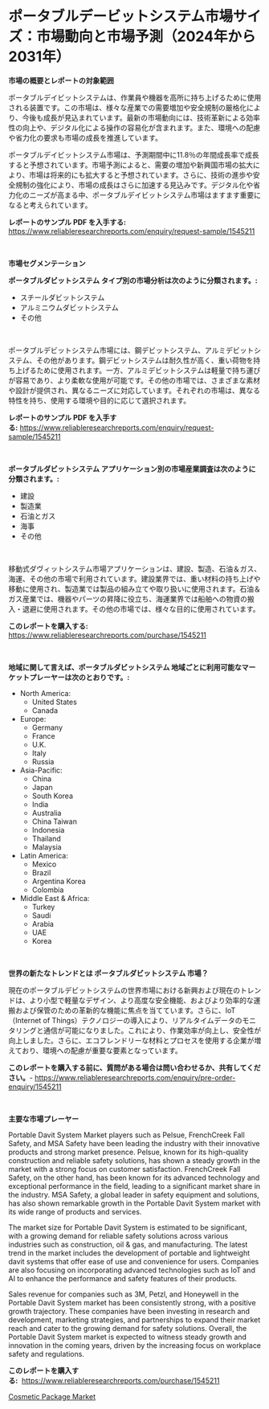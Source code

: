 <p><h1>ポータブルデービットシステム市場サイズ：市場動向と市場予測（2024年から2031年）</h1></p><p><strong>市場の概要とレポートの対象範囲</strong></p>
<p><p>ポータブルデイビットシステムは、作業員や機器を高所に持ち上げるために使用される装置です。この市場は、様々な産業での需要増加や安全規制の厳格化により、今後も成長が見込まれています。最新の市場動向には、技術革新による効率性の向上や、デジタル化による操作の容易化が含まれます。また、環境への配慮や省力化の要求も市場の成長を推進しています。</p><p>ポータブルデイビットシステム市場は、予測期間中に11.8％の年間成長率で成長すると予想されています。市場予測によると、需要の増加や新興国市場の拡大により、市場は将来的にも拡大すると予想されています。さらに、技術の進歩や安全規制の強化により、市場の成長はさらに加速する見込みです。デジタル化や省力化のニーズが高まる中、ポータブルデイビットシステム市場はますます重要になると考えられています。</p></p>
<p><strong>レポートのサンプル PDF を入手する:</strong> <a href="https://www.reliableresearchreports.com/enquiry/request-sample/1545211">https://www.reliableresearchreports.com/enquiry/request-sample/1545211</a></p>
<p>&nbsp;</p>
<p><strong>市場セグメンテーション</strong></p>
<p><strong>ポータブルダビットシステム タイプ別の市場分析は次のように分類されます。:</strong></p>
<p><ul><li>スチールダビットシステム</li><li>アルミニウムダビットシステム</li><li>その他</li></ul></p>
<p>&nbsp;</p>
<p><p>ポータブルデビットシステム市場には、鋼デビットシステム、アルミデビットシステム、その他があります。鋼デビットシステムは耐久性が高く、重い荷物を持ち上げるために使用されます。一方、アルミデビットシステムは軽量で持ち運びが容易であり、より柔軟な使用が可能です。その他の市場では、さまざまな素材や設計が提供され、異なるニーズに対応しています。それぞれの市場は、異なる特性を持ち、使用する環境や目的に応じて選択されます。</p></p>
<p><strong>レポートのサンプル PDF を入手する:</strong>&nbsp;<a href="https://www.reliableresearchreports.com/enquiry/request-sample/1545211">https://www.reliableresearchreports.com/enquiry/request-sample/1545211</a></p>
<p>&nbsp;</p>
<p><strong> ポータブルダビットシステム アプリケーション別の市場産業調査は次のように分類されます。:</strong></p>
<p><ul><li>建設</li><li>製造業</li><li>石油とガス</li><li>海事</li><li>その他</li></ul></p>
<p>&nbsp;</p>
<p><p>移動式ダヴィットシステム市場アプリケーションは、建設、製造、石油＆ガス、海運、その他の市場で利用されています。建設業界では、重い材料の持ち上げや移動に使用され、製造業では製品の組み立てや取り扱いに使用されます。石油＆ガス産業では、機器やパーツの昇降に役立ち、海運業界では船舶への物資の搬入・退避に使用されます。その他の市場では、様々な目的に使用されています。</p></p>
<p><strong>このレポートを購入する:</strong>&nbsp; <a href="https://www.reliableresearchreports.com/purchase/1545211">https://www.reliableresearchreports.com/purchase/1545211</a></p>
<p>&nbsp;</p>
<p><strong>地域に関して言えば、ポータブルダビットシステム 地域ごとに利用可能なマーケットプレーヤーは次のとおりです。:</strong></p>
<p><ul>
    <li>
        North America:
        <ul>
            <li>United States</li>
            <li>Canada</li>
        </ul>
    </li>
    <li>
        Europe:
        <ul>
            <li>Germany</li>
            <li>France</li>
            <li>U.K.</li>
            <li>Italy</li>
            <li>Russia</li>
        </ul>
    </li>
    <li>
        Asia-Pacific:
        <ul>
            <li>China</li>
            <li>Japan</li>
            <li>South Korea</li>
            <li>India</li>
            <li>Australia</li>
            <li>China Taiwan</li>
            <li>Indonesia</li>
            <li>Thailand</li>
            <li>Malaysia</li>
        </ul>
    </li>
    <li>
        Latin America:
        <ul>
            <li>Mexico</li>
            <li>Brazil</li>
            <li>Argentina Korea</li>
            <li>Colombia</li>
        </ul>
    </li>
    <li>
        Middle East & Africa:
        <ul>
            <li>Turkey</li>
            <li>Saudi</li>
            <li>Arabia</li>
            <li>UAE</li>
            <li>Korea</li>
        </ul>
    </li>
    </ul></p>
<p>&nbsp;</p>
<p><strong>世界の新たなトレンドとは ポータブルダビットシステム 市場？</strong></p>
<p><p>現在のポータブルデビットシステムの世界市場における新興および現在のトレンドは、より小型で軽量なデザイン、より高度な安全機能、およびより効率的な運搬および保管のための革新的な機能に焦点を当てています。さらに、IoT（Internet of Things）テクノロジーの導入により、リアルタイムデータのモニタリングと通信が可能になりました。これにより、作業効率が向上し、安全性が向上しました。さらに、エコフレンドリーな材料とプロセスを使用する企業が増えており、環境への配慮が重要な要素となっています。</p></p>
<p><strong>このレポートを購入する前に、質問がある場合は問い合わせるか、共有してください。</strong>- <a href="https://www.reliableresearchreports.com/enquiry/pre-order-enquiry/1545211">https://www.reliableresearchreports.com/enquiry/pre-order-enquiry/1545211</a></p>
<p>&nbsp;</p>
<p><strong>主要な市場プレーヤー</strong></p>
<p><p>Portable Davit System Market players such as Pelsue, FrenchCreek Fall Safety, and MSA Safety have been leading the industry with their innovative products and strong market presence. Pelsue, known for its high-quality construction and reliable safety solutions, has shown a steady growth in the market with a strong focus on customer satisfaction. FrenchCreek Fall Safety, on the other hand, has been known for its advanced technology and exceptional performance in the field, leading to a significant market share in the industry. MSA Safety, a global leader in safety equipment and solutions, has also shown remarkable growth in the Portable Davit System market with its wide range of products and services.</p><p>The market size for Portable Davit System is estimated to be significant, with a growing demand for reliable safety solutions across various industries such as construction, oil & gas, and manufacturing. The latest trend in the market includes the development of portable and lightweight davit systems that offer ease of use and convenience for users. Companies are also focusing on incorporating advanced technologies such as IoT and AI to enhance the performance and safety features of their products.</p><p>Sales revenue for companies such as 3M, Petzl, and Honeywell in the Portable Davit System market has been consistently strong, with a positive growth trajectory. These companies have been investing in research and development, marketing strategies, and partnerships to expand their market reach and cater to the growing demand for safety solutions. Overall, the Portable Davit System market is expected to witness steady growth and innovation in the coming years, driven by the increasing focus on workplace safety and regulations.</p></p>
<p><strong>このレポートを購入する:</strong>&nbsp;&nbsp;<a href="https://www.reliableresearchreports.com/purchase/1545211">https://www.reliableresearchreports.com/purchase/1545211</a></p>
<p><p><a href="https://eight-handstand-8fb.notion.site/Cosmetic-Package-Market-Size-Share-Trends-Analysis-Report-By-Application-Regional-Outlook-Compe-9ce3fd69e555442e8fc7944fa5eb1984">Cosmetic Package Market</a></p></p>